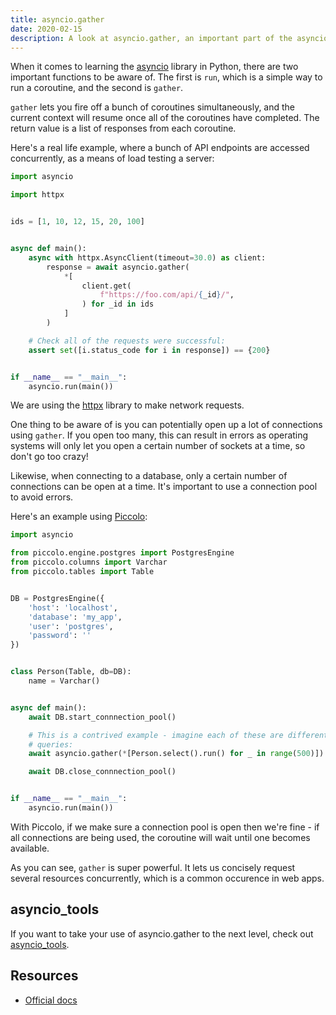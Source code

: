 ```yaml
---
title: asyncio.gather
date: 2020-02-15
description: A look at asyncio.gather, an important part of the asyncio Python library for concurrency.
---
```


When it comes to learning the [asyncio](https://docs.python.org/3/library/asyncio.html) library in Python, there are two important functions to be aware of. The first is `run`, which is a simple way to run a coroutine, and the second is `gather`.

`gather` lets you fire off a bunch of coroutines simultaneously, and the current context will resume once all of the coroutines have completed. The return value is a list of responses from each coroutine.

Here's a real life example, where a bunch of API endpoints are accessed concurrently, as a means of load testing a server:

```python
import asyncio

import httpx


ids = [1, 10, 12, 15, 20, 100]


async def main():
    async with httpx.AsyncClient(timeout=30.0) as client:
        response = await asyncio.gather(
            *[
                client.get(
                    f"https://foo.com/api/{_id}/",
                ) for _id in ids
            ]
        )

    # Check all of the requests were successful:
    assert set([i.status_code for i in response]) == {200}


if __name__ == "__main__":
    asyncio.run(main())
```

We are using the [httpx](https://github.com/encode/httpx) library to make network requests.

One thing to be aware of is you can potentially open up a lot of connections using `gather`. If you open too many, this can result in errors as operating systems will only let you open a certain number of sockets at a time, so don't go too crazy!

Likewise, when connecting to a database, only a certain number of connections can be open at a time. It's important to use a connection pool to avoid errors.

Here's an example using [Piccolo](http://piccolo-orm.com/):

```python
import asyncio

from piccolo.engine.postgres import PostgresEngine
from piccolo.columns import Varchar
from piccolo.tables import Table


DB = PostgresEngine({
    'host': 'localhost',
    'database': 'my_app',
    'user': 'postgres',
    'password': ''
})


class Person(Table, db=DB):
    name = Varchar()


async def main():
    await DB.start_connnection_pool()

    # This is a contrived example - imagine each of these are different
    # queries:
    await asyncio.gather(*[Person.select().run() for _ in range(500)])

    await DB.close_connnection_pool()


if __name__ == "__main__":
    asyncio.run(main())
```

With Piccolo, if we make sure a connection pool is open then we're fine - if all connections are being used, the coroutine will wait until one becomes available.

As you can see, `gather` is super powerful. It lets us concisely request several resources concurrently, which is a common occurence in web apps.

## asyncio_tools

If you want to take your use of asyncio.gather to the next level, check out [asyncio_tools](https://github.com/piccolo-orm/asyncio_tools).

## Resources

-   [Official docs](https://docs.python.org/3/library/asyncio-task.html#asyncio.gather)
